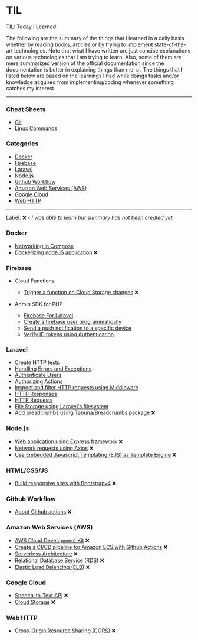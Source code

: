 # TIL
TIL: Today I Learned

The following are the summary of the things that I learned in a daily basis whether by reading books, articles or by trying to implement state-of-the-art technologies. Note that what I have written are just concise explanations on various technologies that I am trying to learn. Also, some of them are mere summarized version of the official documentation since the documentation is better in explaining things than me :relaxed:. The things that I listed below are based on the learnings I had while doings tasks and/or knowledge acquired from implementing/coding whenever something catches my interest.

---------------------------------------------------------------------

### Cheat Sheets
 - [Git](cheat_sheets/git.md)
 - [Linux Commands](cheat_sheets/linux.md)

### Categories
 - [Docker](#docker)
 - [Firebase](#firebase)
 - [Laravel](#laravel)
 - [Node.js](#nodejs)
 - [Github Workflow](#github-workflow)
 - [Amazon Web Services (AWS)](#amazon-web-services-aws)
 - [Google Cloud](#google-cloud)
 - [Web HTTP](#web-http)

----------------------------------------------------------------------

Label: :x: - _I was able to learn but summary has not been created yet._

### Docker
 - [Networking in Compose](docker/networking-in-compose.md)
 - [Dockerizing nodeJS application](docker/dockerizing-nodejs.md) :x:

### Firebase
 - Cloud Functions
    - [Trigger a function on Cloud Storage changes](firebase/cloud_functions/cloud-storage-triggers.md) :x:

 - Admin SDK for PHP
    - [Firebase For Laravel](firebase/php/firebase-for-laravel.md)
    - [Create a firebase user programmatically](firebase/php/create-user.md)
    - [Send a push notification to a specific device](firebase/php/cloud-messaging.md)
    - [Verify ID tokens using Authentication](firebase/php/authentication.md)

### Laravel
 - [Create HTTP tests](laravel/http-test.md)
 - [Handling Errors and Exceptions](laravel/error-handling.md)
 - [Authenticate Users](laravel/authentication.md)
 - [Authorizing Actions](laravel/authorization.md)
 - [Inspect and filter HTTP requests using Middleware](laravel/middleware.md)
 - [HTTP Responses](laravel/http-response.md)
 - [HTTP Requests](laravel/http-request.md)
 - [File Storage using Laravel's filesystem](laravel/file-storage.md)
 - [Add breadcrumbs using Tabuna/Breadcrumbs package](laravel/tabuna-breadcrumbs.md) :x:

### Node.js
 - [Web application using Express framework](nodejs/express.md) :x:
 - [Network requests using Axios](nodejs/axios.md) :x:
 - [Use Embedded Javascript Templating (EJS) as Template Engine](node/ejs.md) :x:

### HTML/CSS/JS
 - [Build responsive sites with Bootstrapv4](html_css_js/bootstrap.md) :x:

### Github Workflow
 - [About Github actions](github_workflow/github-actions.md) :x:

### Amazon Web Services (AWS)
 - [AWS Cloud Development Kit](aws/cdk.md) :x:
 - [Create a CI/CD pipeline for Amazon ECS with Github Actions](aws/ecs.md) :x:
 - [Serverless Architecture](aws/serverless.md) :x:
 - [Relational Database Service (RDS)](aws/rds.md) :x:
 - [Elastic Load Balancing (ELB)](aws/elb.md) :x:

### Google Cloud
 - [Speech-to-Text API](google_cloud/speech-to-text.md) :x:
 - [Cloud Storage](google_cloud/cloud-storage.md) :x:

### Web HTTP
 - [Cross-Origin Resource Sharing (CORS)](web_http/cors.md) :x:
